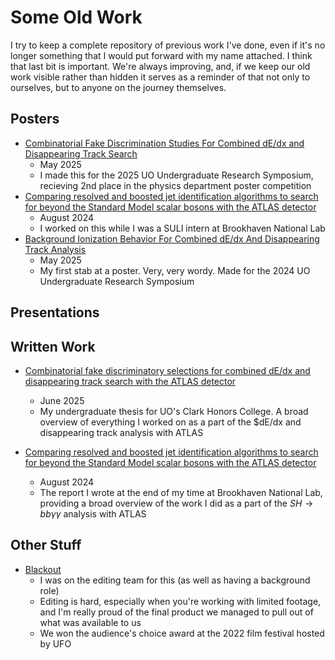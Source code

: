 # Some Old Work
I try to keep a complete repository of previous work I've done, even if it's no longer something that I would put forward with my name attached. I think that last bit is important. We're always improving, and, if we keep our old work visible rather than hidden it serves as a reminder of that not only to ourselves, but to anyone on the journey themselves.

## Posters
- [Combinatorial Fake Discrimination Studies For Combined dE/dx and Disappearing Track Search](/Documents/AGOSymposiumPoster2025.pdf)
    - May 2025
    - I made this for the 2025 UO Undergraduate Research Symposium, recieving 2nd place in the physics department poster competition
- [Comparing resolved and boosted jet identification algorithms to search for beyond the Standard Model scalar bosons with the ATLAS detector](/Documents/AGOSHbbyyPoster.pdf)
    - August 2024
    - I worked on this while I was a SULI intern at Brookhaven National Lab
- [Background Ionization Behavior For Combined dE/dx And Disappearing Track Analysis](/Documents/AidanGardnerOKearnySymposiumPosterPrintable.pdf)
    - May 2025
    - My first stab at a poster. Very, very wordy. Made for the 2024 UO Undergraduate Research Symposium


## Presentations


## Written Work
- [Combinatorial fake discriminatory selections for combined dE/dx and disappearing track search with the ATLAS detector](/Documents/AGO_HC_Thesis.pdf)
    - June 2025
    - My undergraduate thesis for UO's Clark Honors College. A broad overview of everything I worked on as a part of the $dE/dx and disappearing track analysis with ATLAS

- [Comparing resolved and boosted jet identification algorithms to search for beyond the Standard Model scalar bosons with the ATLAS detector](/Documents/AGOSHbbyyReport.pdf)
    - August 2024
    - The report I wrote at the end of my time at Brookhaven National Lab, providing a broad overview of the work I did as a part of the $SH\rightarrow{}bb\gamma\gamma$ analysis with ATLAS

## Other Stuff
- [Blackout](https://www.youtube.com/watch?v=ssIP8UMuIh0)
    - I was on the editing team for this (as well as having a background role)
    - Editing is hard, especially when you're working with limited footage, and I'm really proud of the final product we managed to pull out of what was available to us
    - We won the audience's choice award at the 2022 film festival hosted by UFO

